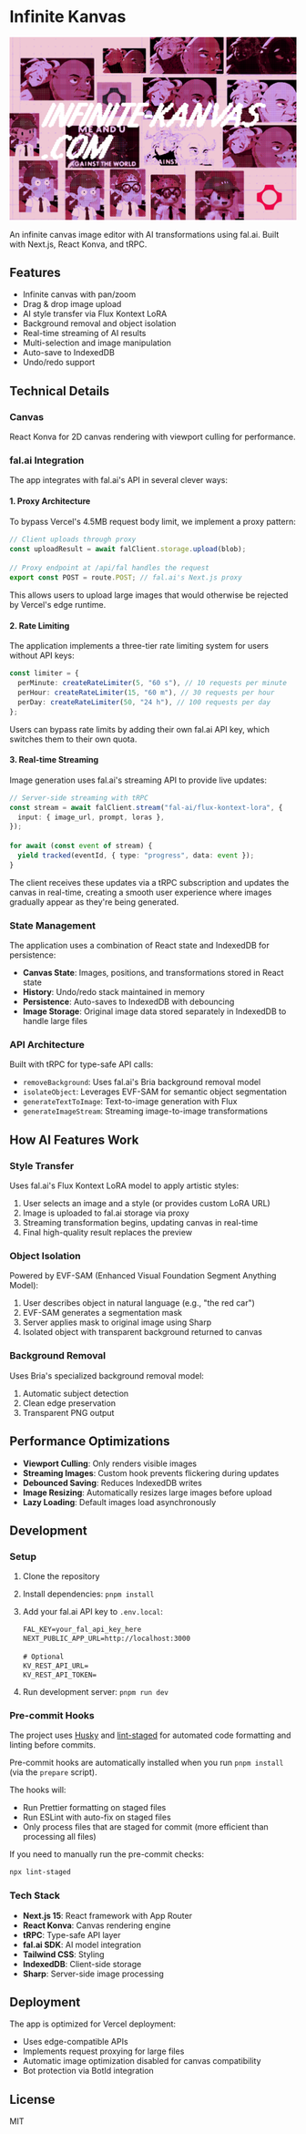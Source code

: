# Infinite Kanvas

![Infinite Kanvas](./public/og-img-compress.png)

An infinite canvas image editor with AI transformations using fal.ai. Built with Next.js, React Konva, and tRPC.

## Features

- Infinite canvas with pan/zoom
- Drag & drop image upload
- AI style transfer via Flux Kontext LoRA
- Background removal and object isolation
- Real-time streaming of AI results
- Multi-selection and image manipulation
- Auto-save to IndexedDB
- Undo/redo support

## Technical Details

### Canvas

React Konva for 2D canvas rendering with viewport culling for performance.

### fal.ai Integration

The app integrates with fal.ai's API in several clever ways:

#### 1. Proxy Architecture

To bypass Vercel's 4.5MB request body limit, we implement a proxy pattern:

```typescript
// Client uploads through proxy
const uploadResult = await falClient.storage.upload(blob);

// Proxy endpoint at /api/fal handles the request
export const POST = route.POST; // fal.ai's Next.js proxy
```

This allows users to upload large images that would otherwise be rejected by Vercel's edge runtime.

#### 2. Rate Limiting

The application implements a three-tier rate limiting system for users without API keys:

```typescript
const limiter = {
  perMinute: createRateLimiter(5, "60 s"), // 10 requests per minute
  perHour: createRateLimiter(15, "60 m"), // 30 requests per hour
  perDay: createRateLimiter(50, "24 h"), // 100 requests per day
};
```

Users can bypass rate limits by adding their own fal.ai API key, which switches them to their own quota.

#### 3. Real-time Streaming

Image generation uses fal.ai's streaming API to provide live updates:

```typescript
// Server-side streaming with tRPC
const stream = await falClient.stream("fal-ai/flux-kontext-lora", {
  input: { image_url, prompt, loras },
});

for await (const event of stream) {
  yield tracked(eventId, { type: "progress", data: event });
}
```

The client receives these updates via a tRPC subscription and updates the canvas in real-time, creating a smooth user experience where images gradually appear as they're being generated.

### State Management

The application uses a combination of React state and IndexedDB for persistence:

- **Canvas State**: Images, positions, and transformations stored in React state
- **History**: Undo/redo stack maintained in memory
- **Persistence**: Auto-saves to IndexedDB with debouncing
- **Image Storage**: Original image data stored separately in IndexedDB to handle large files

### API Architecture

Built with tRPC for type-safe API calls:

- `removeBackground`: Uses fal.ai's Bria background removal model
- `isolateObject`: Leverages EVF-SAM for semantic object segmentation
- `generateTextToImage`: Text-to-image generation with Flux
- `generateImageStream`: Streaming image-to-image transformations

## How AI Features Work

### Style Transfer

Uses fal.ai's Flux Kontext LoRA model to apply artistic styles:

1. User selects an image and a style (or provides custom LoRA URL)
2. Image is uploaded to fal.ai storage via proxy
3. Streaming transformation begins, updating canvas in real-time
4. Final high-quality result replaces the preview

### Object Isolation

Powered by EVF-SAM (Enhanced Visual Foundation Segment Anything Model):

1. User describes object in natural language (e.g., "the red car")
2. EVF-SAM generates a segmentation mask
3. Server applies mask to original image using Sharp
4. Isolated object with transparent background returned to canvas

### Background Removal

Uses Bria's specialized background removal model:

1. Automatic subject detection
2. Clean edge preservation
3. Transparent PNG output

## Performance Optimizations

- **Viewport Culling**: Only renders visible images
- **Streaming Images**: Custom hook prevents flickering during updates
- **Debounced Saving**: Reduces IndexedDB writes
- **Image Resizing**: Automatically resizes large images before upload
- **Lazy Loading**: Default images load asynchronously

## Development

### Setup

1. Clone the repository
2. Install dependencies: `pnpm install`
3. Add your fal.ai API key to `.env.local`:

   ```
   FAL_KEY=your_fal_api_key_here
   NEXT_PUBLIC_APP_URL=http://localhost:3000

   # Optional
   KV_REST_API_URL=
   KV_REST_API_TOKEN=
   ```

4. Run development server: `pnpm run dev`

### Pre-commit Hooks

The project uses [Husky](https://github.com/typicode/husky) and [lint-staged](https://github.com/lint-staged/lint-staged) for automated code formatting and linting before commits.

Pre-commit hooks are automatically installed when you run `pnpm install` (via the `prepare` script).

The hooks will:

- Run Prettier formatting on staged files
- Run ESLint with auto-fix on staged files
- Only process files that are staged for commit (more efficient than processing all files)

If you need to manually run the pre-commit checks:

```bash
npx lint-staged
```

### Tech Stack

- **Next.js 15**: React framework with App Router
- **React Konva**: Canvas rendering engine
- **tRPC**: Type-safe API layer
- **fal.ai SDK**: AI model integration
- **Tailwind CSS**: Styling
- **IndexedDB**: Client-side storage
- **Sharp**: Server-side image processing

## Deployment

The app is optimized for Vercel deployment:

- Uses edge-compatible APIs
- Implements request proxying for large files
- Automatic image optimization disabled for canvas compatibility
- Bot protection via BotId integration

## License

MIT
